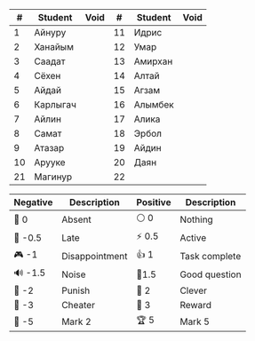 | #   | Student  | Void | #   | Student | Void |
| --- | -------- | ---- | --- | ------- | ---- |
| 1   | Айнуру   |      | 11  | Идрис   |      |
| 2   | Ханайым  |      | 12  | Умар    |      |
| 3   | Саадат   |      | 13  | Амирхан |      |
| 4   | Сёхен    |      | 14  | Алтай   |      |
| 5   | Айдай    |      | 15  | Агзам   |      |
| 6   | Карлыгач |      | 16  | Алымбек |      |
| 7   | Айлин    |      | 17  | Алика   |      |
| 8   | Самат    |      | 18  | Эрбол   |      |
| 9   | Атазар   |      | 19  | Айдин   |      |
| 10  | Арууке   |      | 20  | Даян    |      |
| 21  | Магинур  |      | 22  |         |      |

| Negative | Description    | Positive | Description   |
| -------- | -------------- | -------- | ------------- |
| 👻 0     | Absent         | ⚪ 0      | Nothing       |
| 🔔 -0.5  | Late           | ⚡ 0.5    | Active        |
| 🎮 -1    | Disappointment | 👍 1     | Task complete |
| 🔊 -1.5  | Noise          | 🧐1.5    | Good question |
| 👺 -2    | Punish         | 🔑 2     | Clever        |
| 🐒 -3    | Cheater        | 🏅️ 3    | Reward        |
| 🏴 -5    | Mark 2         | 🏆 5     | Mark 5        |

